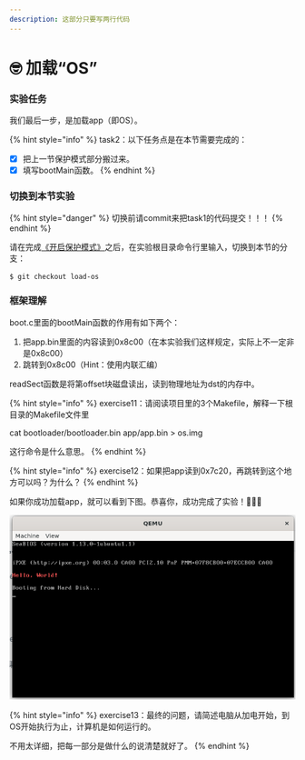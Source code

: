 ```yaml
---
description: 这部分只要写两行代码
---
```


# 🤓 加载“OS”

### 实验任务

我们最后一步，是加载app（即OS）。

{% hint style="info" %}
task2：以下任务点是在本节需要完成的：

* [x] 把上一节保护模式部分搬过来。
* [x] 填写bootMain函数。
{% endhint %}

### 切换到本节实验

{% hint style="danger" %}
切换前请commit来把task1的代码提交！！！
{% endhint %}

请在完成[《开启保护模式》](kai-qi-bao-hu-mo-shi.md)之后，在实验根目录命令行里输入，切换到本节的分支：

```
$ git checkout load-os
```



### 框架理解

boot.c里面的bootMain函数的作用有如下两个：

1. 把app.bin里面的内容读到0x8c00（在本实验我们这样规定，实际上不一定非是0x8c00）
2. 跳转到0x8c00（Hint：使用内联汇编）

readSect函数是将第offset块磁盘读出，读到物理地址为dst的内存中。

{% hint style="info" %}
exercise11：请阅读项目里的3个Makefile，解释一下根目录的Makefile文件里

&#x20;                 cat bootloader/bootloader.bin app/app.bin > os.img

&#x20;                 这行命令是什么意思。
{% endhint %}

{% hint style="info" %}
exercise12：如果把app读到0x7c20，再跳转到这个地方可以吗？为什么？
{% endhint %}

如果你成功加载app，就可以看到下图。恭喜你，成功完成了实验！:tada::tada::tada:

![成功了](../../../.gitbook/assets/image10.png)

{% hint style="info" %}
exercise13：最终的问题，请简述电脑从加电开始，到OS开始执行为止，计算机是如何运行的。

不用太详细，把每一部分是做什么的说清楚就好了。
{% endhint %}
